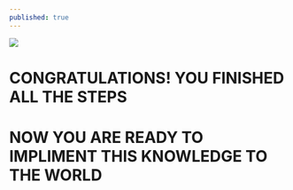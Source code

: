 ```yaml
---
published: true
---
```

![]({{site.baseurl}}//images/prize.png)

# CONGRATULATIONS! YOU FINISHED ALL THE STEPS
# NOW YOU ARE READY TO IMPLIMENT THIS KNOWLEDGE TO THE WORLD


